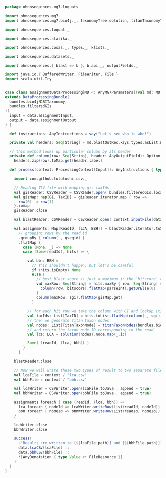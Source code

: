 
```scala
package ohnosequences.mg7.loquats

import ohnosequences.mg7._
import ohnosequences.mg7.bio4j._, taxonomyTree.solution, titanTaxonomyTree._

import ohnosequences.loquat._

import ohnosequences.statika._

import ohnosequences.cosas._, types._, klists._

import ohnosequences.datasets._

import ohnosequences.{ blast => b }, b.api._, outputFields._

import java.io.{ BufferedWriter, FileWriter, File }
import scala.util.Try


case class assignmentDataProcessing[MD <: AnyMG7Parameters](val md: MD)
extends DataProcessingBundle(
  bundles.bio4jNCBITaxonomy,
  bundles.filteredGIs
)(
  input = data.assignmentInput,
  output = data.assignmentOutput
) {

  def instructions: AnyInstructions = say("Let's see who is who!")

  private val headers: Seq[String] = md.blastOutRec.keys.types.asList.map{ _.label }

  // this method looks up particular column by its header
  private def column(row: Seq[String], header: AnyOutputField): Option[String] =
    headers.zip(row).toMap.get(header.label)

  def process(context: ProcessingContext[Input]): AnyInstructions { type Out <: OutputFiles } = {

    import com.github.tototoshi.csv._

    // Reading TSV file with mapping gis-taxIds
    val gisReader: CSVReader = CSVReader.open( bundles.filteredGIs.location.toJava )(new TSVFormat {})
    val gisMap: Map[GI, TaxID] = gisReader.iterator.map { row =>
      row(0) -> row(1)
    }.toMap
    gisReader.close

    val blastReader: CSVReader = CSVReader.open( context.inputFile(data.blastResult).toJava )

    val assignments: Map[ReadID, (LCA, BBH)] = blastReader.iterator.toStream
      // grouping rows by the read id
      .groupBy { column(_, qseqid) }
      .flatMap {
        case (None, _) => None
        case (Some(readId), hits) => {

          val bbh: BBH =
            // this shouldn't happen, but let's be careful
            if (hits.isEmpty) None
            else {
              // best blast score is just a maximum in the `bitscore` column
              val maxRow: Seq[String] = hits.maxBy { row: Seq[String] =>
                column(row, bitscore).flatMap(parseInt).getOrElse(0)
              }
              column(maxRow, sgi).flatMap(gisMap.get)
            }

          // for each hit row we take the column with GI and lookup its TaxID
          val taxIds: List[TaxID] = hits.toList.flatMap(column(_, sgi)).flatMap(gisMap.get)
          // then we generate Titan taxon nodes
          val nodes: List[TitanTaxonNode] = titanTaxonNodes(bundles.bio4jNCBITaxonomy.graph, taxIds)
          // and return the taxon node ID corresponding to the read
          val lca: LCA = solution(nodes).node.map(_.id)

          Some( (readId, (lca, bbh)) )
        }
      }

    blastReader.close

    // Now we will write these two types of result to two separate files
    val lcaFile = context / "lca.csv"
    val bbhFile = context / "bbh.csv"

    val lcaWriter = CSVWriter.open(lcaFile.toJava , append = true)
    val bbhWriter = CSVWriter.open(bbhFile.toJava , append = true)

    assignments foreach { case (readId, (lca, bbh)) =>
      lca foreach { nodeId => lcaWriter.writeRow(List(readId, nodeId)) }
      bbh foreach { nodeId => bbhWriter.writeRow(List(readId, nodeId)) }
    }

    lcaWriter.close
    bbhWriter.close

    success(
      s"Results are written to [${lcaFile.path}] and [${bbhFile.path}]",
      data.lcaCSV(lcaFile) ::
      data.bbhCSV(bbhFile) ::
      *[AnyDenotation { type Value <: FileResource }]
    )
  }
}

```




[main/scala/metagenomica/bio4j/taxonomyTree.scala]: ../bio4j/taxonomyTree.scala.md
[main/scala/metagenomica/bio4j/titanTaxonomyTree.scala]: ../bio4j/titanTaxonomyTree.scala.md
[main/scala/metagenomica/bundles/bio4jTaxonomy.scala]: ../bundles/bio4jTaxonomy.scala.md
[main/scala/metagenomica/bundles/blast.scala]: ../bundles/blast.scala.md
[main/scala/metagenomica/bundles/blast16s.scala]: ../bundles/blast16s.scala.md
[main/scala/metagenomica/bundles/flash.scala]: ../bundles/flash.scala.md
[main/scala/metagenomica/bundles/gis.scala]: ../bundles/gis.scala.md
[main/scala/metagenomica/data.scala]: ../data.scala.md
[main/scala/metagenomica/dataflows/standard.scala]: ../dataflows/standard.scala.md
[main/scala/metagenomica/loquats/1.flash.scala]: 1.flash.scala.md
[main/scala/metagenomica/loquats/2.split.scala]: 2.split.scala.md
[main/scala/metagenomica/loquats/3.blast.scala]: 3.blast.scala.md
[main/scala/metagenomica/loquats/4.merge.scala]: 4.merge.scala.md
[main/scala/metagenomica/loquats/5.assignment.scala]: 5.assignment.scala.md
[main/scala/metagenomica/loquats/6.counting.scala]: 6.counting.scala.md
[main/scala/metagenomica/package.scala]: ../package.scala.md
[main/scala/metagenomica/parameters.scala]: ../parameters.scala.md
[test/scala/bundles.scala]: ../../../../test/scala/bundles.scala.md
[test/scala/lca.scala]: ../../../../test/scala/lca.scala.md
[test/scala/metagenomica/pipeline.scala]: ../../../../test/scala/metagenomica/pipeline.scala.md